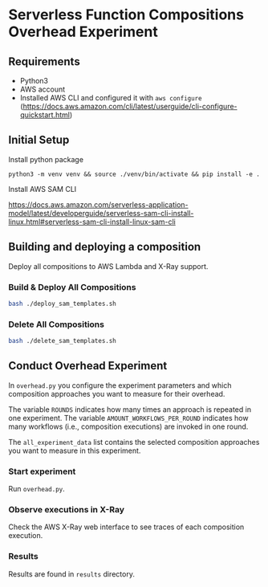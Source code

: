 # Serverless Function Compositions Overhead Experiment

## Requirements
- Python3
- AWS account
- Installed AWS CLI and configured it with `aws configure` (https://docs.aws.amazon.com/cli/latest/userguide/cli-configure-quickstart.html)

## Initial Setup
Install python package
```
python3 -m venv venv && source ./venv/bin/activate && pip install -e .
```

Install AWS SAM CLI

https://docs.aws.amazon.com/serverless-application-model/latest/developerguide/serverless-sam-cli-install-linux.html#serverless-sam-cli-install-linux-sam-cli

## Building and deploying a composition
Deploy all compositions to AWS Lambda and X-Ray support.

### Build & Deploy All Compositions
```bash
bash ./deploy_sam_templates.sh
```

### Delete All Compositions
```bash
bash ./delete_sam_templates.sh
```

## Conduct Overhead Experiment
In `overhead.py` you configure the experiment parameters and which composition approaches you want to measure for their overhead.

The variable `ROUNDS` indicates how many times an approach is repeated in one experiment.
The variable `AMOUNT_WORKFLOWS_PER_ROUND` indicates how many workflows (i.e., composition executions) are invoked in one round.

The `all_experiment_data` list contains the selected composition approaches you want to measure in this experiment.

### Start experiment
Run `overhead.py`.

### Observe executions in X-Ray
Check the AWS X-Ray web interface to see traces of each composition execution.

### Results
Results are found in `results` directory.
